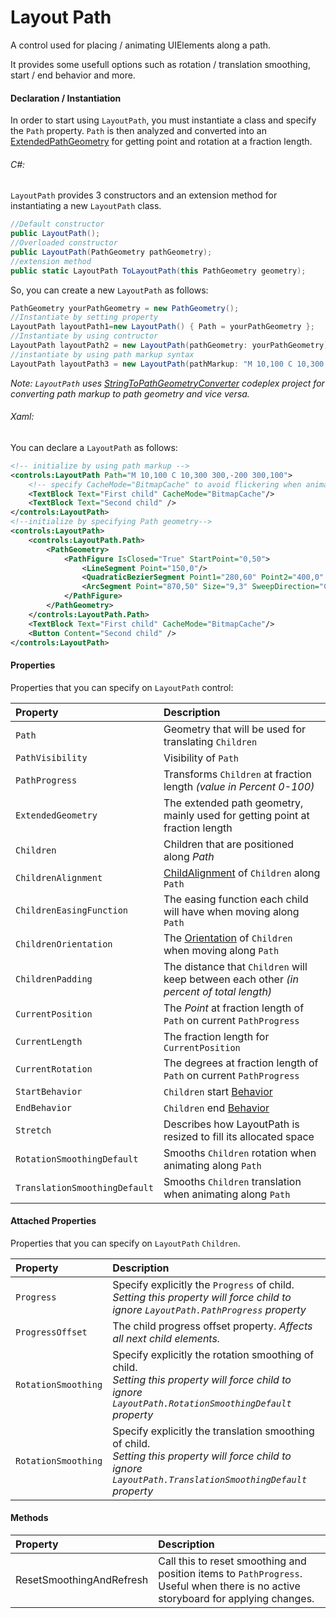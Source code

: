 # Layout Path
A control used for placing / animating UIElements along a path.

It provides some usefull options such as rotation / translation smoothing, start / end behavior and more.

#### Declaration / Instantiation
In order to start using `LayoutPath`, you must instantiate a class and specify the `Path` property.
`Path` is then analyzed and converted into an [ExtendedPathGeometry](extendedPathGeometryUG.md) for getting point and rotation at a fraction length. 
###### C#:
`LayoutPath` provides 3 constructors and an extension method for instantiating a new `LayoutPath` class.
```cs
//Default constructor
public LayoutPath();
//Overloaded constructor
public LayoutPath(PathGeometry pathGeometry);
//extension method
public static LayoutPath ToLayoutPath(this PathGeometry geometry);
```
So, you can create a new `LayoutPath` as follows:
```cs
PathGeometry yourPathGeometry = new PathGeometry();
//Instantiate by setting property
LayoutPath layoutPath1=new LayoutPath() { Path = yourPathGeometry };
//Instantiate by using contructor
LayoutPath layoutPath2 = new LayoutPath(pathGeometry: yourPathGeometry);
//instantiate by using path markup syntax
LayoutPath layoutPath3 = new LayoutPath(pathMarkup: "M 10,100 C 10,300 300,-200 300,100");
```

*Note: `LayoutPath` uses [StringToPathGeometryConverter](https://stringtopathgeometry.codeplex.com/SourceControl/latest#PathConverter/PathConverter/StringToPathGeometryConverter.cs)
codeplex project for converting path markup to path geometry and vice versa.*

###### Xaml:
You can declare a `LayoutPath` as follows:
```xml
<!-- initialize by using path markup -->
<controls:LayoutPath Path="M 10,100 C 10,300 300,-200 300,100">
	<!-- specify CacheMode="BitmapCache" to avoid flickering when animating text block -->
    <TextBlock Text="First child" CacheMode="BitmapCache"/>
    <TextBlock Text="Second child" />
</controls:LayoutPath>
<!--initialize by specifying Path geometry-->
<controls:LayoutPath>
    <controls:LayoutPath.Path>
        <PathGeometry>
            <PathFigure IsClosed="True" StartPoint="0,50">
                <LineSegment Point="150,0"/>
                <QuadraticBezierSegment Point1="280,60" Point2="400,0" />
                <ArcSegment Point="870,50" Size="9,3" SweepDirection="Clockwise"/>
            </PathFigure>
        </PathGeometry>
    </controls:LayoutPath.Path> 
    <TextBlock Text="First child" CacheMode="BitmapCache"/>    
    <Button Content="Second child" />
</controls:LayoutPath>
```

#### Properties

Properties that you can specify on `LayoutPath` control:

| Property | Description |
| :------- | :---------- |
| `Path` | Geometry that will be used for translating `Children` |
| `PathVisibility` | Visibility of `Path` |
| `PathProgress` | Transforms `Children` at fraction length *(value in Percent 0-100)* |
| `ExtendedGeometry` | The extended  path geometry, mainly used for getting point at fraction length |
| `Children` | Children that are positioned along *Path* |
| `ChildrenAlignment` | [ChildAlignment](layoutPathEnumsUG.md#ChildAlignment) of `Children` along `Path` |
| `ChildrenEasingFunction` | The easing function each child will have when moving along `Path` |
| `ChildrenOrientation` | The [Orientation](layoutPathEnumsUG.md#Orientations) of `Children` when moving along `Path` |
| `ChildrenPadding` | The distance that `Children` will keep between each other *(in percent of total length)* |
| `CurrentPosition` | The *Point* at fraction length of `Path` on current `PathProgress` |
| `CurrentLength` | The fraction length for `CurrentPosition` |
| `CurrentRotation` | The degrees at fraction length of `Path` on current `PathProgress` |
| `StartBehavior` | `Children` start [Behavior](layoutPathEnumsUG.md#Behaviors) |
| `EndBehavior` | `Children` end [Behavior](layoutPathEnumsUG.md#Behaviors) |
| `Stretch` | Describes how LayoutPath is resized to fill its allocated space |
| `RotationSmoothingDefault` | Smooths `Children` rotation when animating along `Path` |
| `TranslationSmoothingDefault` | Smooths `Children` translation when animating along `Path` |

#### Attached Properties

Properties that you can specify on `LayoutPath` `Children`.

| Property | Description |
| :------- | :---------- |
| `Progress` | Specify explicitly the `Progress` of child. <br/>*Setting this property will force child to ignore `LayoutPath.PathProgress` property* |
| `ProgressOffset` | The child progress offset property. *Affects all next child elements.* |
| `RotationSmoothing` | Specify explicitly the rotation smoothing of child. <br/>*Setting this property will force child to ignore `LayoutPath.RotationSmoothingDefault` property* |
| `RotationSmoothing` | Specify explicitly the translation smoothing of child. <br/>*Setting this property will force child to ignore `LayoutPath.TranslationSmoothingDefault` property* |


#### Methods

| Property | Description |
| :------- | :---------- |
| ResetSmoothingAndRefresh | Call this to reset smoothing and position items to `PathProgress`. Useful when there is no active storyboard for applying changes. |